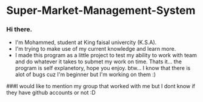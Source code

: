 # Super-Market-Management-System

### Hi there.

- I'm Mohammed, student at King faisal univercity (K.S.A).
- I'm trying to make use of my current knowledge and learn more.
- I made this program as a little project to test my ability to work with team and do whatever it takes to submet my work on time.
Thats it... the program is self explanetory, hope you enjoy.
btw... I know that there is alot of bugs cuz I'm beginner but I'm working on them :)

###I would like to mention my group that worked with me but I dont know if they have github accounts or not :D

